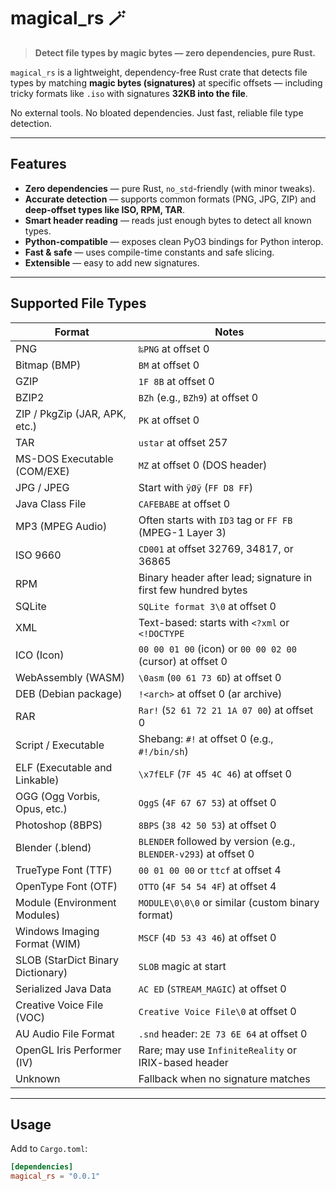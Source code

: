 # magical_rs 🪄

> **Detect file types by magic bytes — zero dependencies, pure Rust.**

`magical_rs` is a lightweight, dependency-free Rust crate that detects file types by matching **magic bytes (signatures)** at specific offsets — including tricky formats like `.iso` with signatures **32KB into the file**.

No external tools. No bloated dependencies. Just fast, reliable file type detection.

---

## Features

- **Zero dependencies** — pure Rust, `no_std`-friendly (with minor tweaks).
- **Accurate detection** — supports common formats (PNG, JPG, ZIP) and **deep-offset types like ISO, RPM, TAR**.
- **Smart header reading** — reads just enough bytes to detect all known types.
- **Python-compatible** — exposes clean PyO3 bindings for Python interop.
- **Fast & safe** — uses compile-time constants and safe slicing.
- **Extensible** — easy to add new signatures.

---

## Supported File Types

| Format                            | Notes                                                            |
| --------------------------------- | ---------------------------------------------------------------- |
| PNG                               | `‰PNG` at offset 0                                               |
| Bitmap (BMP)                      | `BM` at offset 0                                                 |
| GZIP                              | `1F 8B` at offset 0                                              |
| BZIP2                             | `BZh` (e.g., `BZh9`) at offset 0                                 |
| ZIP / PkgZip (JAR, APK, etc.)     | `PK` at offset 0                                                 |
| TAR                               | `ustar` at offset 257                                            |
| MS-DOS Executable (COM/EXE)       | `MZ` at offset 0 (DOS header)                                    |
| JPG / JPEG                        | Start with `ÿØÿ` (`FF D8 FF`)                                    |
| Java Class File                   | `CAFEBABE` at offset 0                                           |
| MP3 (MPEG Audio)                  | Often starts with `ID3` tag or `FF FB` (MPEG-1 Layer 3)          |
| ISO 9660                          | `CD001` at offset 32769, 34817, or 36865                         |
| RPM                               | Binary header after lead; signature in first few hundred bytes   |
| SQLite                            | `SQLite format 3\0` at offset 0                                  |
| XML                               | Text-based: starts with `<?xml` or `<!DOCTYPE`                   |
| ICO (Icon)                        | `00 00 01 00` (icon) or `00 00 02 00` (cursor) at offset 0       |
| WebAssembly (WASM)                | `\0asm` (`00 61 73 6D`) at offset 0                              |
| DEB (Debian package)              | `!<arch>` at offset 0 (ar archive)                               |
| RAR                               | `Rar!` (`52 61 72 21 1A 07 00`) at offset 0                      |
| Script / Executable               | Shebang: `#!` at offset 0 (e.g., `#!/bin/sh`)                    |
| ELF (Executable and Linkable)     | `\x7fELF` (`7F 45 4C 46`) at offset 0                            |
| OGG (Ogg Vorbis, Opus, etc.)      | `OggS` (`4F 67 67 53`) at offset 0                               |
| Photoshop (8BPS)                  | `8BPS` (`38 42 50 53`) at offset 0                               |
| Blender (.blend)                  | `BLENDER` followed by version (e.g., `BLENDER-v293`) at offset 0 |
| TrueType Font (TTF)               | `00 01 00 00` or `ttcf` at offset 4                              |
| OpenType Font (OTF)               | `OTTO` (`4F 54 54 4F`) at offset 4                               |
| Module (Environment Modules)      | `MODULE\0\0\0` or similar (custom binary format)                 |
| Windows Imaging Format (WIM)      | `MSCF` (`4D 53 43 46`) at offset 0                               |
| SLOB (StarDict Binary Dictionary) | `SLOB` magic at start                                            |
| Serialized Java Data              | `AC ED` (`STREAM_MAGIC`) at offset 0                             |
| Creative Voice File (VOC)         | `Creative Voice File\0` at offset 0                              |
| AU Audio File Format              | `.snd` header: `2E 73 6E 64` at offset 0                         |
| OpenGL Iris Performer (IV)        | Rare; may use `InfiniteReality` or IRIX-based header             |
| Unknown                           | Fallback when no signature matches                               |

---

## Usage

Add to `Cargo.toml`:

```toml
[dependencies]
magical_rs = "0.0.1"
```